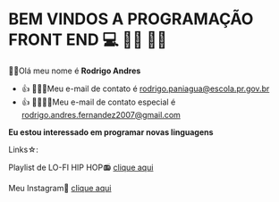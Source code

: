 # BEM VINDOS A PROGRAMAÇÃO FRONT END 💻 🙋🏻 🏳️‍🌈
👋🏻Olá meu nome é **Rodrigo Andres**
- :+1: 🧑🏳️‍🌈Meu e-mail de contato é rodrigo.paniagua@escola.pr.gov.br
- :+1: 🧑🏻🏳️‍🌈Meu e-mail de contato especial é rodrigo.andres.fernandez2007@gmail.com

**Eu estou interessado em programar novas linguagens**

Links☆:

Playlist de LO-FI HIP HOP📻
[clique aqui](https://www.youtube.com/watch?v=5qap5aO4i9A)

Meu Instagram🌈
[clique aqui](https://www.instagram.com/yuri_rafp/)
